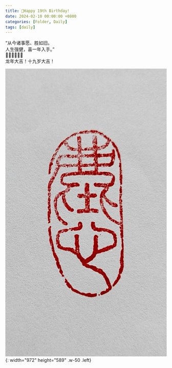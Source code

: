 ```yaml
---
title: 🎂Happy 19th Birthday!
date: 2024-02-10 00:00:00 +0800
categories: [Folder, Daily]
tags: [daily]
---
```


“从今诸事愿、胜如旧。  
人生强健，喜一年入手。”  
🧨🧨🧧🧧🎊🎊  
龙年大吉！十九岁大吉！  

![2024-02-10-Happy-Birthday-pic](/assets/2024-02-10-Happy-Birthday-pic.jpg){: width="972" height="589" .w-50 .left}
